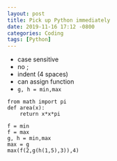 ```yaml
---
layout: post
title: Pick up Python immediately
date: 2019-11-16 17:12 -0800
categories: Coding
tags: [Python]
---
```


* case sensitive
* no ;
* indent (4 spaces)
* can assign function
* `g, h = min,max`


```
from math import pi
def area(x):
    return x*x*pi
```

```
f = min
f = max
g, h = min,max
max = g
max(f(2,g(h(1,5),3)),4)
```
